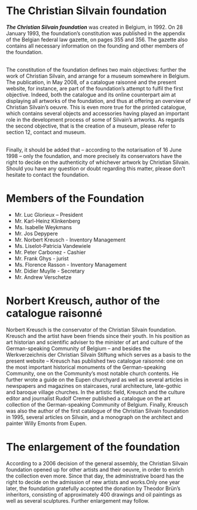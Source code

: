 <div class="tab-element">

# The Christian Silvain foundation

**<em>The Christian Silvain foundation</em>** was created in Belgium, in 1992. On 28 January 1993, the foundation’s constitution was published in the appendix of the Belgian federal law gazette, on pages 355 and 356. The gazette also contains all necessary information on the founding and other members of the foundation.<br/><br/>

The constitution of the foundation defines two main objectives: further the work of Christian Silvain, and arrange for a museum somewhere in Belgium. The publication, in May 2008, of a catalogue raisonné and the present website, for instance, are part of the foundation’s attempt to fulfil the first objective. Indeed, both the catalogue and its online counterpart aim at displaying all artworks of the foundation, and thus at offering an overview of Christian Silvain’s oeuvre. This is even more true for the printed catalogue, which contains several objects and accessories having played an important role in the development process of some of Silvain’s artworks. As regards the second objective, that is the creation of a museum, please refer to section 12, contact and museum.<br/><br/>

Finally, it should be added that – according to the notarisation of 16 June 1998 – only the foundation, and more precisely its conservators have the right to decide on the authenticity of whichever artwork by Christian Silvain. Should you have any question or doubt regarding this matter, please don’t hesitate to contact the foundation.

</div>

<div class="tab-element">

# Members of the Foundation

- Mr. Luc Glorieux – President
- Mr. Karl-Heinz Klinkenberg
- Ms. Isabelle Weykmans
- Mr. Jos Depypere
- Mr. Norbert Kreusch - Inventory Management
- Ms. Liselot-Patricia Vandewiele
- Mr. Peter Carbonez - Cashier
- Mr. Frank Ghys - jurist
- Ms. Florence Rasson - Inventory Management
- Mr. Didier Muylle - Secretary
- Mr. Andrew Verschetze

</div>

<div class="tab-element">

# Norbert Kreusch, author of the catalogue raisonné

Norbert Kreusch is the conservator of the Christian Silvain foundation. Kreusch and the artist have been friends since their youth. In his position as art historian and scientific adviser to the minister of art and culture of the German-speaking Community of Belgium – and besides the Werkverzeichnis der Christian Silvain Stiftung which serves as a basis to the present website – Kreusch has published  two catalogue raisonné: one on the most important historical monuments of the German-speaking Community, one on the Community’s most notable church contents. He further wrote a guide on the Eupen churchyard as well as several articles in newspapers and magazines on staircases, rural architecture, late-gothic and baroque village churches. In the artistic field, Kreusch and the culture editor and journalist Rudolf Cremer published a catalogue on the art collection of the German-speaking Community of Belgium. Finally, Kreusch was also the author of the first catalogue of the Christian Silvain foundation in 1995, several articles on Silvain, and a monograph on the architect and painter Willy Emonts from Eupen.

</div>

<div class="tab-element">

# The enlargement of the foundation

According to a 2006 decision of the general assembly, the Christian Silvain foundation opened up for other artists and their oeuvre, in order to enrich the collection even more. Since that day, the administrative board has the right to decide on the admission of new artists and works.Only one year later, the foundation gratefully accepted the donation by Theodor Brün’s inheritors, consisting of approximately 400 drawings and oil paintings as well as several sculptures. Further enlargement may follow.

</div>

